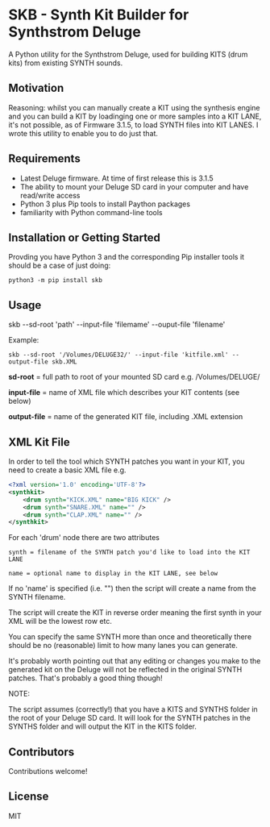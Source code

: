 # SKB - Synth Kit Builder for Synthstrom Deluge

A Python utility for the Synthstrom Deluge, used for building KITS (drum kits) from existing SYNTH sounds.

## Motivation

Reasoning: whilst you can manually create a KIT using the synthesis engine and you can build a KIT by loadinging one or more samples into a KIT LANE, it's not possible, as of Firmware 3.1.5, to load SYNTH files into KIT LANES. I wrote this utility to enable you to do just that.

## Requirements

- Latest Deluge firmware. At time of first release this is 3.1.5
- The ability to mount your Deluge SD card in your computer and have read/write access
- Python 3 plus Pip tools to install Paython packages
- familiarity with Python command-line tools

## Installation or Getting Started

Provding you have Python 3 and the corresponding Pip installer tools it should be a case of just doing:

```Text
python3 -m pip install skb
```

## Usage

skb --sd-root 'path' --input-file 'filemame' --ouput-file 'filename'

Example:

```Text
skb --sd-root '/Volumes/DELUGE32/' --input-file 'kitfile.xml' --output-file skb.XML
```

**sd-root** = full path to root of your mounted SD card e.g. /Volumes/DELUGE/

**input-file** = name of XML file which describes your KIT contents (see below)

**output-file** = name of the generated KIT file, including .XML extension

## XML Kit File

In order to tell the tool which SYNTH patches you want in your KIT, you need to create a basic XML file e.g.

```XML
<?xml version='1.0' encoding='UTF-8'?>
<synthkit>
    <drum synth="KICK.XML" name="BIG KICK" />
    <drum synth="SNARE.XML" name="" />
    <drum synth="CLAP.XML" name="" />
</synthkit>
```

For each 'drum' node there are two attributes

```Text
synth = filename of the SYNTH patch you'd like to load into the KIT LANE

name = optional name to display in the KIT LANE, see below
```

If no 'name' is specified (i.e. "") then the script will create a name from the SYNTH filename.

The script will create the KIT in reverse order meaning the first synth in your XML will be the lowest row etc.

You can specify the same SYNTH more than once and theoretically there should be no (reasonable) limit to how many lanes you can generate.

It's probably worth pointing out that any editing or changes you make to the generated kit on the Deluge will not be reflected in the original SYNTH patches. That's probably a good thing though!

NOTE:

The script assumes (correctly!) that you have a KITS and SYNTHS folder in the root of your Deluge SD card. It will look for the SYNTH patches in the SYNTHS folder and will output the KIT in the KITS folder.

## Contributors

Contributions welcome!

## License

MIT
